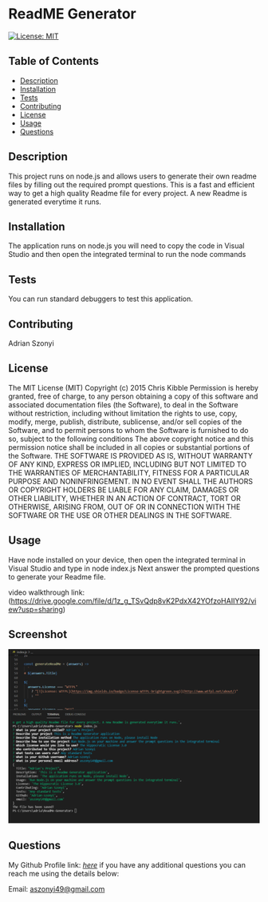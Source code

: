 
# ReadME Generator


[![License: MIT](https://img.shields.io/badge/License-MIT-yellow.svg)](https://opensource.org/licenses/MIT)




## Table of Contents

- [Description](#Description)
- [Installation](#Installation)
- [Tests](#Tests)
- [Contributing](#Contributing)
- [License](#License)
- [Usage](#Usage)
- [Questions](#Questions)

## Description

This project runs on node.js and allows users to generate their own readme files by filling out the required prompt questions. This is a fast and efficient way to get a high quality Readme file for every project. A new Readme is generated everytime it runs.

## Installation

The application runs on node.js you will need to copy the code in Visual Studio and then open the integrated terminal to run the node commands

## Tests

You can run standard debuggers to test this application. 

## Contributing

Adrian Szonyi

## License

The MIT License (MIT) Copyright (c) 2015 Chris Kibble Permission is hereby granted, free of charge, to any person obtaining a copy of this software and associated documentation files (the Software), to deal in the Software without restriction, including without limitation the rights to use, copy, modify, merge, publish, distribute, sublicense, and/or sell copies of the Software, and to permit persons to whom the Software is furnished to do so, subject to the following conditions The above copyright notice and this permission notice shall be included in all copies or substantial portions of the Software. THE SOFTWARE IS PROVIDED AS IS, WITHOUT WARRANTY OF ANY KIND, EXPRESS OR IMPLIED, INCLUDING BUT NOT LIMITED TO THE WARRANTIES OF MERCHANTABILITY, FITNESS FOR A PARTICULAR PURPOSE AND NONINFRINGEMENT. IN NO EVENT SHALL THE AUTHORS OR COPYRIGHT HOLDERS BE LIABLE FOR ANY CLAIM, DAMAGES OR OTHER LIABILITY, WHETHER IN AN ACTION OF CONTRACT, TORT OR OTHERWISE, ARISING FROM, OUT OF OR IN CONNECTION WITH THE SOFTWARE OR THE USE OR OTHER DEALINGS IN THE SOFTWARE.




## Usage

Have node installed on your device, then open the integrated terminal in Visual Studio and type in node index.js Next answer the prompted questions to generate your Readme file.

video walkthrough link: (https://drive.google.com/file/d/1z_g_TSvQdp8vK2PdxX42YOfzoHAIIY92/view?usp=sharing)

## Screenshot

![Desktop Scrrenshot](df582b13-db9f-47c1-a92d-8e7a0b47b3eb.png)

## Questions

My Github Profile link: [_here_](https://github.com/Adrian-szonyi)
if you have any additional questions you can reach me using the details below:

Email: aszonyi49@gmail.com
